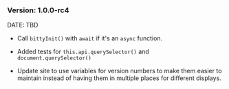 ### Version: 1.0.0-rc4

DATE: TBD

- Call `bittyInit()` with `await`
if it's an `async` function. 

- Added tests for `this.api.querySelector()`
and `document.querySelector()`

- Update site to use variables for version
numbers to make them easier to maintain
instead of having them in multiple places
for different displays. 


